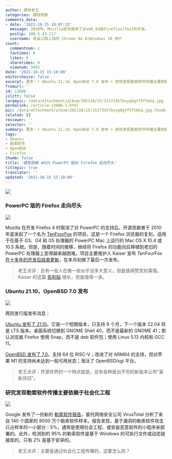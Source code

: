 ```yaml
---
author: 硬核老王
categories: 硬核观察
comments_data:
- date: '2021-10-15 19:07:33'
  message: 2030年，Mozilla宣布放弃了对x86_64版Firefiox[fox]的开发。
  postip: 106.5.43.117
  username: 来自江西上饶的 Chrome 94.0|Windows 10 用户
count:
  commentnum: 1
  favtimes: 0
  likes: 0
  sharetimes: 0
  viewnum: 3455
date: '2021-10-15 15:18:00'
editorchoice: false
excerpt: 更多：• Ubuntu 21.10、OpenBSD 7.0 发布 • 研究发现勒索软件传播主要依赖于社会化工程
fromurl: ''
id: 13886
islctt: false
largepic: /data/attachment/album/202110/15/151733k7bvyq6gtf5ftbkq.jpg
permalink: /article-13886-1.html
pic: /data/attachment/album/202110/15/151733k7bvyq6gtf5ftbkq.jpg.thumb.jpg
related: []
reviewer: ''
selector: ''
summary: 更多：• Ubuntu 21.10、OpenBSD 7.0 发布 • 研究发现勒索软件传播主要依赖于社会化工程
tags:
- Ubuntu
- 勒索软件
- OpenBSD
- Firefox
thumb: false
title: '硬核观察 #425 PowerPC 版的 Firefox 走向尽头'
titlepic: true
translator: ''
updated: '2021-10-15 15:18:00'
---
```


![](/data/attachment/album/202110/15/151733k7bvyq6gtf5ftbkq.jpg)


### PowerPC 版的 Firefox 走向尽头


![](/data/attachment/album/202110/15/151743asxshcbjjusv9ad6.jpg)


Mozilla 在开发 Firefox 4 时取消了对 PowerPC 的支持后，开源贡献者于 2010 年底发起了一个名为 [TenFourFox](https://www.floodgap.com/software/tenfourfox/) 的项目，这是一个 Firefox 浏览器的复刻，适用于在基于 G3、G4 和 G5 处理器的 PowerPC Mac 上运行的 Mac OS X 10.4 或 10.5 系统。但是，随着时间的推移，继续将 Firefox 的功能向后移植到老旧的 PowerPC 处理器上变得越来越困难。项目主要维护人 Kaiser 宣布 TenFourFox [在十多年的开发后结束更新](https://arstechnica.com/gadgets/2021/10/tenfourfox-one-of-the-last-modern-browsers-for-powerpc-macs-is-officially-dead/)，在本月初做了最后一次发布。



> 
> 老王点评：总有一些人在做一些似乎没多大意义，但是值得赞赏的事情。Kaiser 的这篇 [告别贴](https://tenfourfox.blogspot.com/2020/04/the-end-of-tenfourfox-and-what-ive.html) 很长，但是值得一读。
> 
> 
> 


### Ubuntu 21.10、OpenBSD 7.0 发布


![](/data/attachment/album/202110/15/151806dkaqqvkn3qayl33p.jpg)


两则发行版发布消息：


[Ubuntu 发布了 21.10](https://ubuntu.com/blog/ubuntu-21-10-has-landed)。它是一个短期版本，只支持 9 个月，下一个版本 22.04 将是 LTS 版本。桌面系统切换到 GNOME Shell 40，而不是最新的 GNOME 41；默认浏览器 Firefox 使用 Snap，而不是 deb 软件包；使用 Linux 5.13 内核和 GCC 11。


[OpenBSD 发布了 7.0](https://www.openbsd.org/70.html)。支持 64 位 RISC-V；改进了对 ARM64 的支持，但对苹果 M1 的支持尚未达到一般可用状态；淘汰了 OpenBSD/sgi 平台。



> 
> 老王点评：开源世界的一个特点就是，总有各种层出不穷的新版本让你“喜新厌旧”。
> 
> 
> 


### 研究发现勒索软件传播主要依赖于社会化工程


![](/data/attachment/album/202110/15/151824oydydldiypdjypbz.jpg)


Google 发布了一份新的 [勒索软件报告](https://storage.googleapis.com/vtpublic/vt-ransomware-report-2021.pdf)，委托网络安全公司 VirusTotal 分析了来自 140 个国家的 8000 万个勒索软件样本。报告发现，基于漏洞的勒索软件攻击只占样本的一小部分：5%，通常是使用社会工程、或安装恶意软件的小程序来部署的。此外，检测到的 95% 的勒索软件是基于 Windows 的可执行文件或动态链接库的，只有 2% 是基于安卓的。



> 
> 老王点评：主要是通过社会化工程传播的，这要怎么防？
> 
> 
>